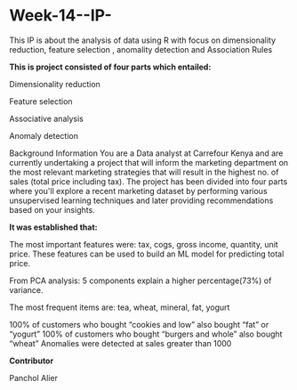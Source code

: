 # Week-14--IP-
This IP is about the analysis of data using R with focus on dimensionality reduction, feature selection , anomality detection and  Association Rules

**This is project consisted of four parts which entailed:**

Dimensionality reduction

Feature selection

Associative analysis

Anomaly detection

Background Information You are a Data analyst at Carrefour Kenya and are currently undertaking a project that will inform the marketing department on the most relevant marketing strategies that will result in the highest no. of sales (total price including tax). The project has been divided into four parts where you'll explore a recent marketing dataset by performing various unsupervised learning techniques and later providing recommendations based on your insights.

**It was established that:**

The most important features were: tax, cogs, gross income, quantity, unit price. These features can be used to build an ML model for predicting total price.

From PCA analysis: 5 components explain a higher percentage(73%) of variance.

The most frequent items are: tea, wheat, mineral, fat, yogurt

100% of customers who bought “cookies and low” also bought “fat” or “yogurt”
100% of customers who bought “burgers and whole” also bought “wheat”
Anomalies were detected at sales greater than 1000



**Contributor**

Panchol Alier
